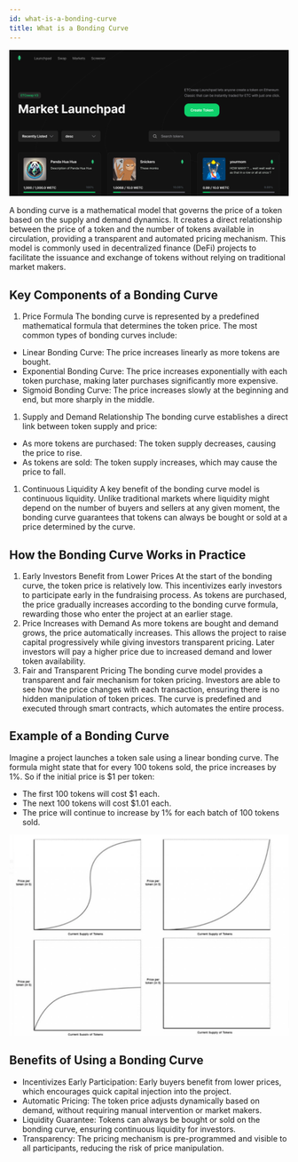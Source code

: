 ```yaml
---
id: what-is-a-bonding-curve
title: What is a Bonding Curve
---
```


![](./images/landing.png)

A bonding curve is a mathematical model that governs the price of a token based on the supply and demand dynamics. It creates a direct relationship between the price of a token and the number of tokens available in circulation, providing a transparent and automated pricing mechanism. This model is commonly used in decentralized finance (DeFi) projects to facilitate the issuance and exchange of tokens without relying on traditional market makers.

## Key Components of a Bonding Curve

1. Price Formula
The bonding curve is represented by a predefined mathematical formula that determines the token price. The most common types of bonding curves include:
- Linear Bonding Curve: The price increases linearly as more tokens are bought.
- Exponential Bonding Curve: The price increases exponentially with each token purchase, making later purchases significantly more expensive.
- Sigmoid Bonding Curve: The price increases slowly at the beginning and end, but more sharply in the middle.
1. Supply and Demand Relationship
The bonding curve establishes a direct link between token supply and price:
- As more tokens are purchased: The token supply decreases, causing the price to rise.
- As tokens are sold: The token supply increases, which may cause the price to fall.
1. Continuous Liquidity
A key benefit of the bonding curve model is continuous liquidity. Unlike traditional markets where liquidity might depend on the number of buyers and sellers at any given moment, the bonding curve guarantees that tokens can always be bought or sold at a price determined by the curve.

## How the Bonding Curve Works in Practice

1. Early Investors Benefit from Lower Prices
At the start of the bonding curve, the token price is relatively low. This incentivizes early investors to participate early in the fundraising process. As tokens are purchased, the price gradually increases according to the bonding curve formula, rewarding those who enter the project at an earlier stage.
1. Price Increases with Demand
As more tokens are bought and demand grows, the price automatically increases. This allows the project to raise capital progressively while giving investors transparent pricing. Later investors will pay a higher price due to increased demand and lower token availability.
1. Fair and Transparent Pricing
The bonding curve model provides a transparent and fair mechanism for token pricing. Investors are able to see how the price changes with each transaction, ensuring there is no hidden manipulation of token prices. The curve is predefined and executed through smart contracts, which automates the entire process.

## Example of a Bonding Curve

Imagine a project launches a token sale using a linear bonding curve. The formula might state that for every 100 tokens sold, the price increases by 1%. So if the initial price is $1 per token:
- The first 100 tokens will cost $1 each.
- The next 100 tokens will cost $1.01 each.
- The price will continue to increase by 1% for each batch of 100 tokens sold.

![](./images/bonding-curve.png)

## Benefits of Using a Bonding Curve

- Incentivizes Early Participation: Early buyers benefit from lower prices, which encourages quick capital injection into the project.
- Automatic Pricing: The token price adjusts dynamically based on demand, without requiring manual intervention or market makers.
- Liquidity Guarantee: Tokens can always be bought or sold on the bonding curve, ensuring continuous liquidity for investors.
- Transparency: The pricing mechanism is pre-programmed and visible to all participants, reducing the risk of price manipulation.
